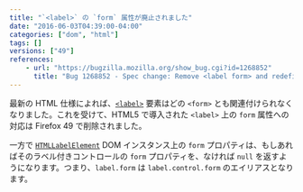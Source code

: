 ```yaml
---
title: "`<label>` の `form` 属性が廃止されました"
date: "2016-06-03T04:39:00-04:00"
categories: ["dom", "html"]
tags: []
versions: ["49"]
references:
    - url: "https://bugzilla.mozilla.org/show_bug.cgi?id=1268852"
      title: "Bug 1268852 - Spec change: Remove <label form> and redefine label.form IDL attribute"
---
```

最新の HTML 仕様によれば、[`<label>`](https://developer.mozilla.org/ja/docs/Web/HTML/Element/label) 要素はどの `<form>` とも関連付けられなくなりました。これを受けて、HTML5 で導入された `<label>` 上の `form` 属性への対応は Firefox 49 で削除されました。

一方で [`HTMLLabelElement`](https://developer.mozilla.org/ja/docs/Web/API/HTMLLabelElement) DOM インスタンス上の `form` プロパティは、もしあればそのラベル付きコントロールの `form` プロパティを、なければ `null` を返すようになります。つまり、`label.form` は `label.control.form` のエイリアスとなります。
